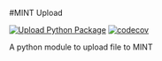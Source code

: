 #MINT Upload

[![Upload Python Package](https://github.com/mintproject/dame_cli/actions/workflows/python-publish.yml/badge.svg)](https://github.com/mintproject/dame_cli/actions/workflows/python-publish.yml) [![codecov](https://codecov.io/gh/mintproject/dame_cli/branch/master/graph/badge.svg)](https://codecov.io/gh/mintproject/dame_cli)

A python module to upload file to MINT
